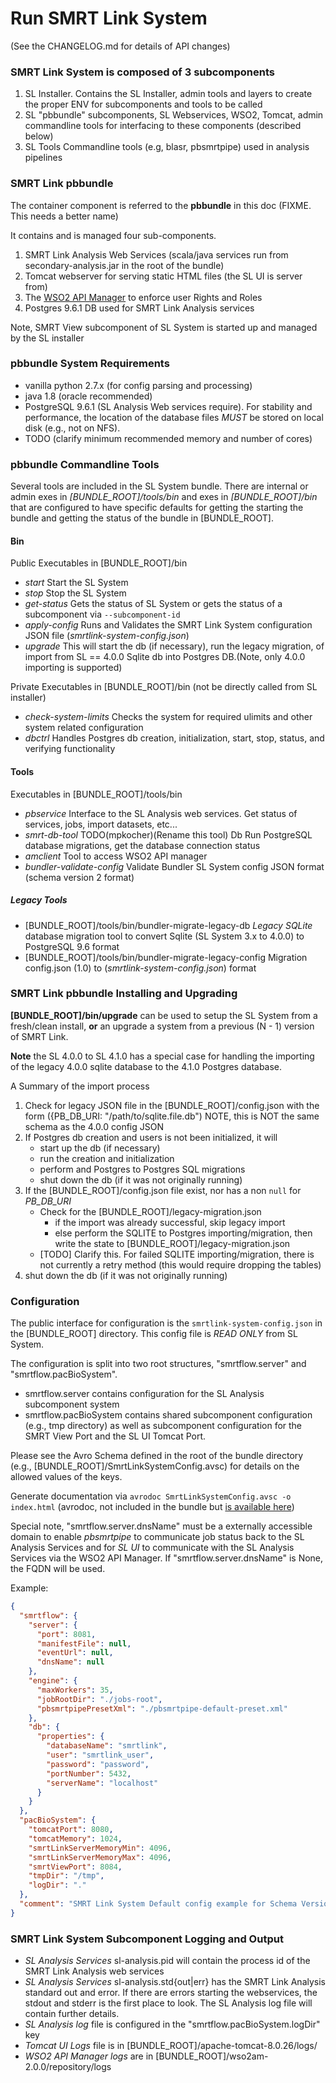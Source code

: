 # Run SMRT Link System

(See the CHANGELOG.md for details of API changes)

### SMRT Link System is composed of 3 subcomponents

1. SL Installer. Contains the SL Installer, admin tools and layers to create the proper ENV for subcomponents and tools to be called
2. SL "pbbundle" subcomponents, SL Webservices, WSO2, Tomcat, admin commandline tools for interfacing to these components (described below)
3. SL Tools Commandline tools (e.g, blasr, pbsmrtpipe) used in analysis pipelines 


### SMRT Link pbbundle

The container component is referred to the **pbbundle** in this doc (FIXME. This needs a better name)

It contains and is managed four sub-components.

1. SMRT Link Analysis Web Services (scala/java services run from secondary-analysis.jar in the root of the bundle)
2. Tomcat webserver for serving static HTML files (the SL UI is server from)
3. The [WSO2 API Manager](http://wso2.com/products/api-manager/) to enforce user Rights and Roles
4. Postgres 9.6.1 DB used for SMRT Link Analysis services

Note, SMRT View subcomponent of SL System is started up and managed by the SL installer

### pbbundle System Requirements

- vanilla python 2.7.x (for config parsing and processing)
- java 1.8 (oracle recommended)
- PostgreSQL 9.6.1 (SL Analysis Web services require). For stability and performance, the location of the database files *MUST* be stored on local disk (e.g., not on NFS).
- TODO (clarify minimum recommended memory and number of cores)

### pbbundle Commandline Tools

Several tools are included in the SL System bundle. There are internal or admin exes in *[BUNDLE_ROOT]/tools/bin* and exes in *[BUNDLE_ROOT]/bin* that are configured to have specific defaults for getting the starting the bundle and getting the status of the bundle in [BUNDLE_ROOT]. 

#### Bin

Public Executables in [BUNDLE_ROOT]/bin

- *start* Start the SL System
- *stop* Stop the SL System
- *get-status* Gets the status of SL System or gets the status of a subcomponent via `--subcomponent-id`
- *apply-config* Runs and Validates the SMRT Link System configuration JSON file (*smrtlink-system-config.json*)
- *upgrade* This will start the db (if necessary), run the legacy migration, of import from SL == 4.0.0 Sqlite db into Postgres DB.(Note, only 4.0.0 importing is supported) 

Private Executables in [BUNDLE_ROOT]/bin (not be directly called from SL installer)

- *check-system-limits* Checks the system for required ulimits and other system related configuration
- *dbctrl* Handles Postgres db creation, initialization, start, stop, status, and verifying functionality
 

#### Tools

Executables in [BUNDLE_ROOT]/tools/bin

- *pbservice* Interface to the SL Analysis web services. Get status of services, jobs, import datasets, etc...
- *smrt-db-tool* TODO(mpkocher)(Rename this tool) Db Run PostgreSQL database migrations, get the database connection status
- *amclient* Tool to access WSO2 API manager
- *bundler-validate-config* Validate Bundler SL System config JSON format (schema version 2 format)


##### Legacy Tools

- [BUNDLE_ROOT]/tools/bin/bundler-migrate-legacy-db *Legacy SQLite* database migration tool to convert Sqlite (SL System 3.x to 4.0.0) to PostgreSQL 9.6 format
- [BUNDLE_ROOT]/tools/bin/bundler-migrate-legacy-config Migration config.json (1.0) to (*smrtlink-system-config.json*) format
  
  
### SMRT Link pbbundle Installing and Upgrading
   
**[BUNDLE_ROOT]/bin/upgrade** can be used to setup the SL System from a fresh/clean install, **or** an upgrade a system from a previous (N - 1) version of SMRT Link.

**Note** the SL 4.0.0 to SL 4.1.0 has a special case for handling the importing of the legacy 4.0.0 sqlite database to the 4.1.0 Postgres database.
   
A Summary of the import process

1. Check for legacy JSON file in the [BUNDLE_ROOT]/config.json with the form ({PB_DB_URI: "/path/to/sqlite.file.db") NOTE, this is NOT the same schema as the 4.0.0 config JSON
2. If Postgres db creation and users is not been initialized, it will
    - start up the db (if necessary)
    - run the creation and initialization
    - perform and Postgres to Postgres SQL migrations
    - shut down the db (if it was not originally running)
3. If the [BUNDLE_ROOT]/config.json file exist, nor has a non `null` for *PB_DB_URI*
    - Check for the [BUNDLE_ROOT]/legacy-migration.json
        - if the import was already successful, skip legacy import
        - else perform the SQLITE to Postgres importing/migration, then write the state to [BUNDLE_ROOT]/legacy-migration.json
    - [TODO] Clarify this. For failed SQLITE importing/migration, there is not currently a retry method (this would require dropping the tables)
4. shut down the db (if it was not originally running)


### Configuration

The public interface for configuration is the `smrtlink-system-config.json` in the [BUNDLE_ROOT] directory. This config file is *READ ONLY* from SL System.

The configuration is split into two root structures, "smrtflow.server" and "smrtflow.pacBioSystem". 

- smrtflow.server contains configuration for the SL Analysis subcomponent system 
- smrtflow.pacBioSystem contains shared subcomponent configuration (e.g., tmp directory) as well as subcomponent configuration for the SMRT View Port and the SL UI Tomcat Port. 

Please see the Avro Schema defined in the root of the bundle directory (e.g., [BUNDLE_ROOT]/SmrtLinkSystemConfig.avsc) for details on the allowed values of the keys. 

Generate documentation via `avrodoc SmrtLinkSystemConfig.avsc -o index.html` (avrodoc, not included in the bundle but [is available here](https://www.npmjs.com/package/avrodoc))

Special note, "smrtflow.server.dnsName" must be a externally accessible domain to enable *pbsmrtpipe* to communicate job status back to the SL Analysis Services and for *SL UI* to communicate with the SL Analysis Services via the WSO2 API Manager. If "smrtflow.server.dnsName" is None, the FQDN will be used.

Example:

```json
{
  "smrtflow": {
    "server": {
      "port": 8081,
      "manifestFile": null,
      "eventUrl": null,
      "dnsName": null
    },
    "engine": {
      "maxWorkers": 35,
      "jobRootDir": "./jobs-root",
      "pbsmrtpipePresetXml": "./pbsmrtpipe-default-preset.xml"
    },
    "db": {
      "properties": {
        "databaseName": "smrtlink",
        "user": "smrtlink_user",
        "password": "password",
        "portNumber": 5432,
        "serverName": "localhost"
      }
    }
  },
  "pacBioSystem": {
    "tomcatPort": 8080,
    "tomcatMemory": 1024,
    "smrtLinkServerMemoryMin": 4096,
    "smrtLinkServerMemoryMax": 4096,
    "smrtViewPort": 8084,
    "tmpDir": "/tmp",
    "logDir": "."
  },
  "comment": "SMRT Link System Default config example for Schema Version 2.0"
}
```

### SMRT Link System Subcomponent Logging and Output

- *SL Analysis Services* sl-analysis.pid will contain the process id of the SMRT Link Analysis web services
- *SL Analysis Services* sl-analysis.std{out|err} has the SMRT Link Analysis standard out and error. If there are errors starting the webservices, the stdout and stderr is the first place to look. The SL Analysis log file will contain further details.
- *SL Analysis log* file is configured in the "smrtflow.pacBioSystem.logDir" key
- *Tomcat UI Logs* file is in [BUNDLE_ROOT]/apache-tomcat-8.0.26/logs/
- *WSO2 API Manager logs* are in [BUNDLE_ROOT]/wso2am-2.0.0/repository/logs
